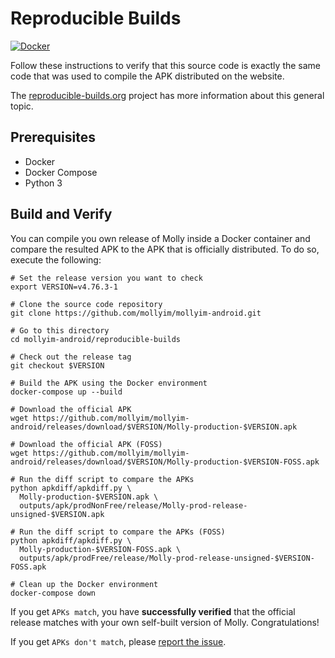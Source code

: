 # Reproducible Builds

[![Docker](https://github.com/mollyim/mollyim-android/actions/workflows/docker.yml/badge.svg)](https://github.com/mollyim/mollyim-android/actions/workflows/docker.yml)

Follow these instructions to verify that this source code is exactly the same code that was used to compile the APK distributed on the website.

The [reproducible-builds.org](https://reproducible-builds.org/) project has more information about this general topic.

## Prerequisites

- Docker
- Docker Compose
- Python 3

## Build and Verify

You can compile you own release of Molly inside a Docker container and compare the resulted APK to the APK that is officially distributed. To do so, execute the following:

```shell
# Set the release version you want to check
export VERSION=v4.76.3-1

# Clone the source code repository
git clone https://github.com/mollyim/mollyim-android.git

# Go to this directory
cd mollyim-android/reproducible-builds

# Check out the release tag
git checkout $VERSION

# Build the APK using the Docker environment
docker-compose up --build

# Download the official APK
wget https://github.com/mollyim/mollyim-android/releases/download/$VERSION/Molly-production-$VERSION.apk

# Download the official APK (FOSS)
wget https://github.com/mollyim/mollyim-android/releases/download/$VERSION/Molly-production-$VERSION-FOSS.apk

# Run the diff script to compare the APKs
python apkdiff/apkdiff.py \
  Molly-production-$VERSION.apk \
  outputs/apk/prodNonFree/release/Molly-prod-release-unsigned-$VERSION.apk

# Run the diff script to compare the APKs (FOSS)
python apkdiff/apkdiff.py \
  Molly-production-$VERSION-FOSS.apk \
  outputs/apk/prodFree/release/Molly-prod-release-unsigned-$VERSION-FOSS.apk

# Clean up the Docker environment
docker-compose down
```

If you get `APKs match`, you have **successfully verified** that the official release matches with your own self-built version of Molly. Congratulations!

If you get `APKs don't match`, please [report the issue](https://github.com/mollyim/mollyim-android/issues).

